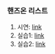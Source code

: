 ### 핸즈온 리스트

1. 시연:  [link](/APEX_HOL/HOL01)
2. 실습1: [link](/APEX_HOL/HOL2)
3. 실습2: [link](/APEX_HOL/HOL3)
